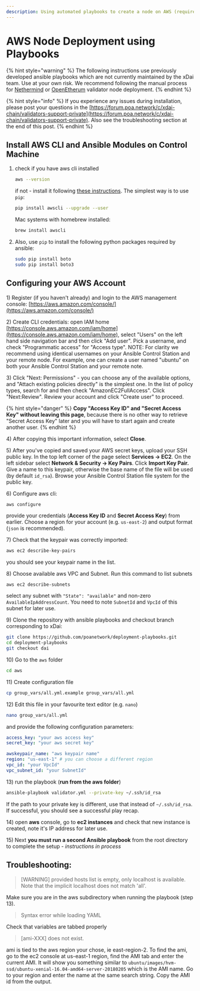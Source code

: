 ```yaml
---
description: Using automated playbooks to create a node on AWS (requires AWS account)
---
```


# AWS Node Deployment using Playbooks

{% hint style="warning" %}
The following instructions use previously developed ansible playbooks which are not currently maintained by the xDai team. Use at your own risk. We recommend following the manual process for [Nethermind](../../../new-validator-process-flow/nethermind-node-setup.md) or [OpenEtherum](../../../new-validator-process-flow/openethereum-node-instructions.md) validator node deployment.
{% endhint %}

{% hint style="info" %}
If you experience any issues during installation, please post your questions in the [https://forum.poa.network/c/xdai-chain/validators-support-private](https://forum.poa.network/c/xdai-chain/validators-support-private). Also see the troubleshooting section at the end of this post.
{% endhint %}

## Install AWS CLI and Ansible Modules on Control Machine

1. check if you have aws cli installed

   ```bash
   aws --version
   ```

   if not - install it following [these instructions](http://docs.aws.amazon.com/cli/latest/userguide/installing.html). The simplest way is to use `pip`:

   ```bash
   pip install awscli --upgrade --user
   ```

   Mac systems with homebrew installed:

   ```bash
   brew install awscli
   ```

2. Also, use `pip` to install the following python packages required by ansible:

   ```bash
   sudo pip install boto
   sudo pip install boto3
   ```

## Configuring your AWS Account

1\) Register \(if you haven't already\) and login to the AWS management console: [https://aws.amazon.com/console/](https://aws.amazon.com/console/)

2\) Create CLI credentials: open IAM home [https://console.aws.amazon.com/iam/home](https://console.aws.amazon.com/iam/home), select "Users" on the left hand side navigation bar and then click "Add user". Pick a username, and check "Programmatic access" for "Access type". NOTE: For clarity we recommend using identical usernames on your Ansible Control Station and your remote node. For example, one can create a user named "ubuntu" on both your Ansible Control Station and your remote note.

3\) Click "Next: Permissions" - you can choose any of the available options, and "Attach existing policies directly" is the simplest one. In the list of policy types, search for and then check "AmazonEC2FullAccess". Click "Next:Review". Review your account and click "Create user" to proceed.

{% hint style="danger" %}
**Copy "Access Key ID" and "Secret Access Key" without leaving this page**, because there is no other way to retrieve "Secret Access Key" later and you will have to start again and create another user.
{% endhint %}

4\) After copying this important information, select **Close**.

5\) After you've copied and saved your AWS secret keys,  upload your SSH public key. In the top left corner of the page select **Services -&gt; EC2**. On the left sidebar select **Network & Security -&gt; Key Pairs**. Click **Import Key Pair.** Give a name to this keypair, otherwise the base name of the file will be used \(by default `id_rsa`\). Browse your Ansible Control Station file system for the public key.

6\) Configure aws cli:

```bash
aws configure
```

provide your credentials \(**Access Key ID** and **Secret Access Key**\) from earlier. Choose a region for your account \(e.g. `us-east-2`\) and output format \(`json` is recommended\).

7\) Check that the keypair was correctly imported:

```bash
aws ec2 describe-key-pairs
```

you should see your keypair name in the list.

8\) Choose available aws VPC and Subnet. Run this command to list subnets

```text
aws ec2 describe-subnets
```

select any subnet with `"State": "available"` and non-zero `AvailableIpAddressCount`. You need to note `SubnetId` and `VpcId` of this subnet for later use.

9\) Clone the repository with ansible playbooks and checkout branch corresponding to xDai:

```bash
git clone https://github.com/poanetwork/deployment-playbooks.git
cd deployment-playbooks
git checkout dai
```

10\) Go to the `aws` folder

```bash
cd aws
```

11\) Create configuration file

```bash
cp group_vars/all.yml.example group_vars/all.yml
```

12\) Edit this file in your favourite text editor \(e.g. `nano`\)

```bash
nano group_vars/all.yml
```

and provide the following configuration parameters:

```yaml
access_key: "your aws access key"
secret_key: "your aws secret key"

awskeypair_name: "aws keypair name"
region: "us-east-1" # you can choose a different region
vpc_id: "your VpcId"
vpc_subnet_id: "your SubnetId"
```

13\) run the playbook \(**run from the aws folder**\)

```bash
ansible-playbook validator.yml --private-key ~/.ssh/id_rsa
```

If the path to your private key is different, use that instead of `~/.ssh/id_rsa`. If successful, you should see a successful play recap.

14\) open **aws** console, go to **ec2 instances** and check that new instance is created, note it's IP address for later use.

15\) Next **you must run a second Ansible playbook** from the root directory to complete the setup - _instructions in process_

## Troubleshooting:

> \[WARNING\] provided hosts list is empty, only localhost is available. Note that the implicit localhost does not match 'all'.

Make sure you are in the aws subdirectory when running the playbook \(step 13\).

> Syntax error while loading YAML

Check that variables are tabbed properly

> \[ami-XXX\] does not exist.

ami is tied to the aws region your chose, ie east-region-2. To find the ami, go to the ec2 console at us-east-1 region, find the AMI tab and enter the current AMI. It will show you something similar to `ubuntu/images/hvm-ssd/ubuntu-xenial-16.04-amd64-server-20180205` which is the AMI name. Go to your region and enter the name at the same search string. Copy the AMI id from the output.

